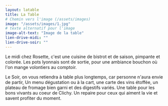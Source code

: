 ```yaml
---
layout: latable
title: La Table
# Chemin vers l'image (/assets/images)
image: "/assets/images/1.jpg"
# texte alternatif pour l'image
image-alt-text: "Image de la table"
lien-drive-midi: ""
lien-drive-soir: ""
---
```

Le midi chez Rosette, c'est une cuisine de bistrot et de saison, pimpante et colorée. Les pots lyonnais sont de sortie, pour une ambiance bouchon où l'on mange volontiers au comptoir.

Le Soir, on vous retiendra à table plus longtemps, car personne n'aura envie de partir, Un menu dégustation ou à la cart, une carte des vins étoffée, un plateau de fromage bien garni et des digestifs variés. Une table pour les bons vivants au coeur de Clichy. Un repaire pour ceux qui aiment la vie et savent profiter du moment.